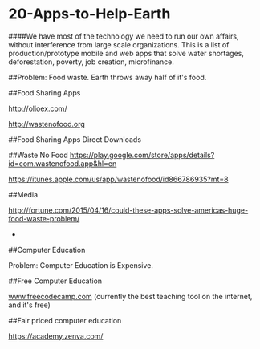 # 20-Apps-to-Help-Earth

####We have most of the technology we need to run our own affairs, without interference from large scale organizations. This is a list of production/prototype mobile and web apps that solve water shortages, deforestation, poverty, job creation, microfinance. 


##Problem: Food waste. Earth throws away half of it's food. 

##Food Sharing Apps

http://olioex.com/

http://wastenofood.org

##Food Sharing Apps Direct Downloads

##Waste No Food
https://play.google.com/store/apps/details?id=com.wastenofood.app&hl=en

https://itunes.apple.com/us/app/wastenofood/id866786935?mt=8

##Media

http://fortune.com/2015/04/16/could-these-apps-solve-americas-huge-food-waste-problem/



*



##Computer Education 

Problem: Computer Education is Expensive.

##Free Computer Education

www.freecodecamp.com (currently the best teaching tool on the internet, and it's free)


##Fair priced computer education

https://academy.zenva.com/




